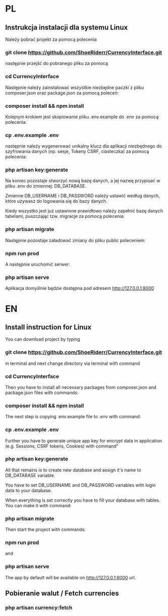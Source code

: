 # PL

## Instrukcja instalacji dla systemu Linux

Należy pobrać projekt za pomocą polecenia 

### git clone https://github.com/ShoeRiderr/CurrencyInterface.git 

następnie przejść do pobranego pliku za pomocą 

### cd CurrencyInterface

Następnie należy zainstalować wszystkie niezbędne paczki z pliku composer.json oraz package.json za pomocą poleceń:

### composer install && npm install

Kolejnym krokiem jest skopiowanie pliku .env.example do .env za pomocą polecenia:

### cp .env.example .env

następnie należy wygenerować unikalny klucz dla aplikacji niezbędnego do szyfrowania danych (np. sesje, Tokeny CSRF, ciasteczka) za pomocą polecenia: 

### php artisan key:generate

Na koniec pozostaje stworzyć nową bazę danych, a jej nazwę przypisać w pliku .env do zmiennej: DB_DATABASE.

Zmienne DB_USERNAME i DB_PASSWORD należy ustawić według danych, które używasz do logowania się do bazy danych.

Kiedy wszystko jest już ustawione prawidłowo należy zapełnić bazę danych tabelami, puszczając tzw. migracje za pomocą polecenia:

### php artisan migrate

Następnie pozostaje załadować zmiany do pliku public poleceniem:

### npm run prod

A następnie uruchomić serwer:

### php artisan serve

Aplikacja domyślnie będzie dostępna pod adresem http://127.0.0.1:8000

# EN

## Install instruction for Linux

You can download project by typing 

### git clone https://github.com/ShoeRiderr/CurrencyInterface.git 

in terminal and next change directory via terminal with command 

### cd CurrencyInterface

Then you have to install all necessary packages from composer.json and package.json files with commands: 

### composer install && npm install

The next step is copying .env.example file to .env with command:

### cp .env.example .env

Further you have to generate unique app key for encrypt data in application (e.g. Sessions, CSRF tokens, Cookies) with command"

### php artisan key:generate

All that remains is to create new database and assign it's name to DB_DATABASE variable.

You have to set DB_USERNAME and DB_PASSWORD variables with login data to your database.

When everything is set correctly you have to fill your database with tables. You can make it with command:

### php artisan migrate

Then start the project with commands:

### npm run prod

and

### php artisan serve

The app by default will be available on http://127.0.0.1:8000 url.

## Pobieranie walut / Fetch currencies

### php artisan currency:fetch

